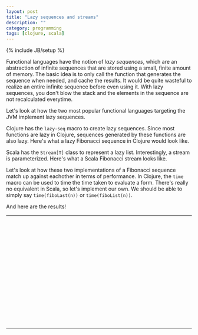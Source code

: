 ```yaml
---
layout: post
title: "Lazy sequences and streams"
description: ""
category: programming
tags: [clojure, scala]
---
```

{% include JB/setup %}

Functional languages have the notion of *lazy sequences*, which are an abstraction of infinite sequences that are stored using a small, finite amount of memory.
The basic idea is to only call the function that generates the sequence when needed, and cache the results.
It would be quite wasteful to realize an entire infinite sequence before even using it.
With lazy sequences, you don't blow the stack and the elements in the sequence are not recalculated everytime.

Let's look at how the two most popular functional languages targeting the JVM implement lazy sequences.

Clojure has the `lazy-seq` macro to create lazy sequences.
Since most functions are lazy in Clojure, sequences generated by these functions are also lazy.
Here's what a lazy Fibonacci sequence in Clojure would look like.

<script src="https://gist.github.com/4364961.js?file=fibo.clj"><!-- Gist  --></script>

Scala has the `Stream[T]` class to represent a lazy list.
Interestingly, a stream is parameterized.
Here's what a Scala Fibonacci stream looks like.

<script src="https://gist.github.com/4364961.js?file=Fibo.scala"><!-- Gist  --></script>

Let's look at how these two implementations of a Fibonacci sequence match up against eachother in terms of performance.
In Clojure, the `time` macro can be used to time the time taken to evaluate a form.
There's really no equivalent in Scala, so let's implement our own.
We should be able to simply say `time(fiboLast(n))` or `time(fiboList(n))`.

<script src="https://gist.github.com/4364961.js?file=Time.scala"><!-- Gist  --></script>

And here are the results!

<style type="text/css">
  #postchart {
    width: 600px;
    height: 300px;
  }
</style>
<table border="0px">
  <tr>
    <td>
      <div id="postchart"></div>
    </td>
  </tr>
</table>

<script src="/assets/js/posts/lazy-sequences-and-streams.js" type="text/javascript">
</script>

